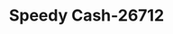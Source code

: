 ---
f_zip-code: 31545
f_state-code: GA
title: Speedy Cash-26712
f_phone: 912-530-6644
f_city-only: Jesup
f_address: 1105 South 1St Street Jesup
f_location-unique-id: '26712'
slug: speedy-cash-26712
updated-on: '2024-05-30T13:46:58.046Z'
created-on: '2024-05-30T13:36:59.803Z'
published-on: '2024-05-30T13:54:32.469Z'
f_city-state: cms/city/jesup-ga.md
f_company: cms/company/speedy-cash.md
f_state: cms/state/georgia.md
layout: '[payday-loan].html'
tags: payday-loan
---